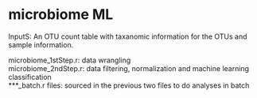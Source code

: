 # microbiome ML

InputS: An OTU count table with taxanomic information for the OTUs and sample information.

microbiome_1stStep.r: data wrangling  <br />
microbiome_2ndStep.r: data filtering, normalization and machine learning classification  <br />
***_batch.r files: sourced in the previous two files to do analyses in batch  <br />

